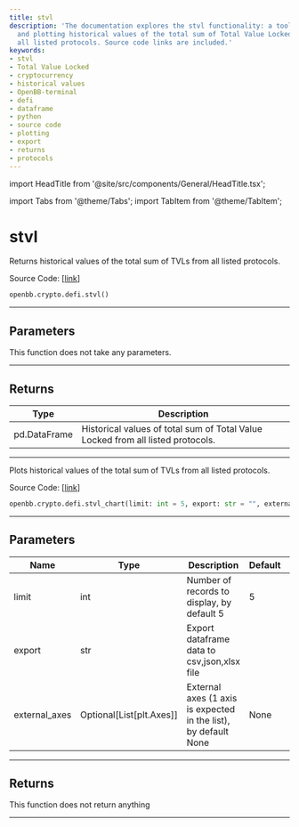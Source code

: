 ```yaml
---
title: stvl
description: 'The documentation explores the stvl functionality: a tool for returning
  and plotting historical values of the total sum of Total Value Locked (TVL) from
  all listed protocols. Source code links are included.'
keywords:
- stvl
- Total Value Locked
- cryptocurrency
- historical values
- OpenBB-terminal
- defi
- dataframe
- python
- source code
- plotting
- export
- returns
- protocols
---
```


import HeadTitle from '@site/src/components/General/HeadTitle.tsx';

<HeadTitle title="stvl - Defi - Crypto - Reference | OpenBB SDK Docs" />

import Tabs from '@theme/Tabs';
import TabItem from '@theme/TabItem';

# stvl

<Tabs>
<TabItem value="model" label="Model" default>

Returns historical values of the total sum of TVLs from all listed protocols.

Source Code: [[link](https://github.com/OpenBB-finance/OpenBBTerminal/tree/main/openbb_terminal/cryptocurrency/defi/llama_model.py#L170)]

```python
openbb.crypto.defi.stvl()
```

---

## Parameters

This function does not take any parameters.

---

## Returns

| Type | Description |
| ---- | ----------- |
| pd.DataFrame | Historical values of total sum of Total Value Locked from all listed protocols. |
---

</TabItem>
<TabItem value="view" label="Chart">

Plots historical values of the total sum of TVLs from all listed protocols.

Source Code: [[link](https://github.com/OpenBB-finance/OpenBBTerminal/tree/main/openbb_terminal/cryptocurrency/defi/llama_view.py#L188)]

```python
openbb.crypto.defi.stvl_chart(limit: int = 5, export: str = "", external_axes: Optional[List[matplotlib.axes._axes.Axes]] = None)
```

---

## Parameters

| Name | Type | Description | Default | Optional |
| ---- | ---- | ----------- | ------- | -------- |
| limit | int | Number of records to display, by default 5 | 5 | True |
| export | str | Export dataframe data to csv,json,xlsx file |  | True |
| external_axes | Optional[List[plt.Axes]] | External axes (1 axis is expected in the list), by default None | None | True |


---

## Returns

This function does not return anything

---

</TabItem>
</Tabs>
